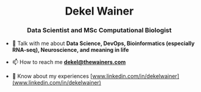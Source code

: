 <h1 align="center">Dekel Wainer</h1>
<h3 align="center">Data Scientist and MSc Computational Biologist</h3>

- 💬 Talk with me about **Data Science, DevOps, Bioinformatics (especially RNA-seq), Neuroscience, and meaning in life**

- 📫 How to reach me **dekel@thewainers.com**

- 📄 Know about my experiences [www.linkedin.com/in/dekelwainer](www.linkedin.com/in/dekelwainer)
 
